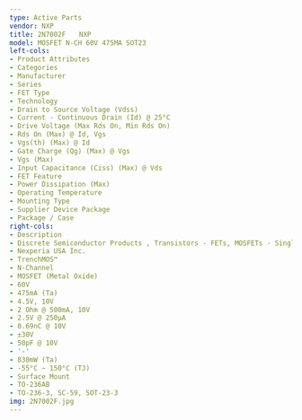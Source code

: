 ```yaml
---
type: Active Parts
vendor: NXP
title: 2N7002F　　NXP
model: MOSFET N-CH 60V 475MA SOT23
left-cols:
- Product Attributes
- Categories
- Manufacturer
- Series
- FET Type
- Technology
- Drain to Source Voltage (Vdss)
- Current - Continuous Drain (Id) @ 25°C
- Drive Voltage (Max Rds On, Min Rds On)
- Rds On (Max) @ Id, Vgs
- Vgs(th) (Max) @ Id
- Gate Charge (Qg) (Max) @ Vgs
- Vgs (Max)
- Input Capacitance (Ciss) (Max) @ Vds
- FET Feature
- Power Dissipation (Max)
- Operating Temperature
- Mounting Type
- Supplier Device Package
- Package / Case
right-cols:
- Description
- Discrete Semiconductor Products , Transistors - FETs, MOSFETs - Single
- Nexperia USA Inc.
- TrenchMOS™
- N-Channel
- MOSFET (Metal Oxide)
- 60V
- 475mA (Ta)
- 4.5V, 10V
- 2 Ohm @ 500mA, 10V
- 2.5V @ 250µA
- 0.69nC @ 10V
- ±30V
- 50pF @ 10V
- '-'
- 830mW (Ta)
- -55°C ~ 150°C (TJ)
- Surface Mount
- TO-236AB
- TO-236-3, SC-59, SOT-23-3
img: 2N7002F.jpg
---
```


